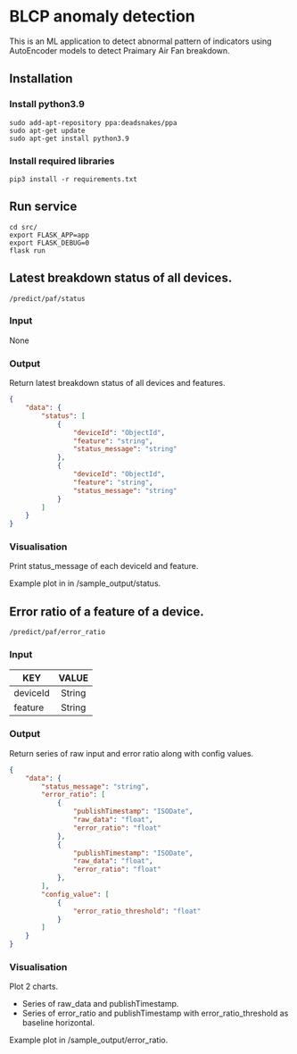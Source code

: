 # BLCP anomaly detection
This is an ML application to detect abnormal pattern of indicators using AutoEncoder models to detect Praimary Air Fan breakdown.

## Installation
### Install python3.9
```
sudo add-apt-repository ppa:deadsnakes/ppa
sudo apt-get update
sudo apt-get install python3.9
```
### Install required libraries
```
pip3 install -r requirements.txt
```

## Run service
```
cd src/
export FLASK_APP=app
export FLASK_DEBUG=0
flask run
```

## Latest breakdown status of all devices.
```
/predict/paf/status
```
### Input
None

### Output
Return latest breakdown status of all devices and features.
```json
{
    "data": {
        "status": [
            {
                "deviceId": "ObjectId",
                "feature": "string",
                "status_message": "string"
            },
            {
                "deviceId": "ObjectId",
                "feature": "string",
                "status_message": "string"
            }
        ]
    }
}
```
### Visualisation
Print status_message of each deviceId and feature.

Example plot in in /sample_output/status.

## Error ratio of a feature of a device.
```
/predict/paf/error_ratio
```
### Input
| KEY       | VALUE     |
| --------- |:---------:|
| deviceId    | String    |
| feature | String   |

### Output
Return series of raw input and error ratio along with config values.
```json
{
    "data": {
        "status_message": "string",
        "error_ratio": [
            {
                "publishTimestamp": "ISODate",
                "raw_data": "float",
                "error_ratio": "float"
            },
            {
                "publishTimestamp": "ISODate",
                "raw_data": "float",
                "error_ratio": "float"
            },        
        ],
        "config_value": [
            {
                "error_ratio_threshold": "float"
            }
        ]
    }
}
```
### Visualisation
Plot 2 charts.
 - Series of raw_data and publishTimestamp.
 - Series of error_ratio and publishTimestamp with error_ratio_threshold as baseline horizontal.

Example plot in /sample_output/error_ratio.